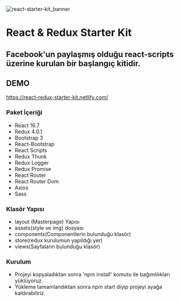 ![react-starter-kit_banner](https://user-images.githubusercontent.com/21248156/51554026-5100c780-1e85-11e9-8c32-56acce9dd19b.jpg)

# React & Redux  Starter Kit

## Facebook'un paylaşmış olduğu react-scripts üzerine  kurulan bir başlangıç kitidir.

## DEMO
https://react-redux-starter-kit.netlify.com/

### Paket İçeriği 

 * React 16.7
 * Redux 4.0.1
 * Bootstrap 3
 * React-Bootstrap
 * React Scripts
 * Redux Thunk
 * Redux Logger
 * Redux Promise
 * React Router
 * React Router Dom
 * Axios
 * Sass
### Klasör Yapısı

 * layout (Masterpage) Yapısı
 * assets(style ve img) dosyası
 * components(Componentlerin bulunduğu klasör)
 * store(redux kurulumun yapıldığı yer)
 * views(Sayfaların bulunduğu klasör)
  
### Kurulum
  
  * Projeyi kopyaladıktan sonra 'npm install' komutu ile bağımlılıkları yüklüyoruz.
  * Yükleme tamamlandıktan sonra npm start diyip projeyi ayağa kaldırabiliriz.
